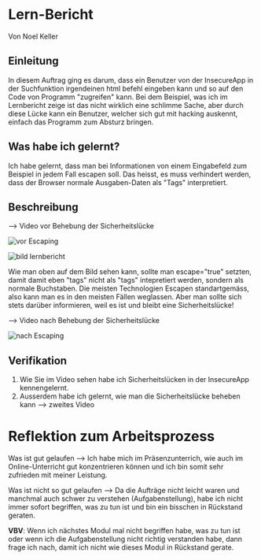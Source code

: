 # Lern-Bericht
Von Noel Keller

## Einleitung

In diesem Auftrag ging es darum, dass ein Benutzer von der InsecureApp in der Suchfunktion irgendeinen html befehl eingeben kann und so auf den Code von Programm "zugreifen" kann. Bei dem Beispiel, was ich im Lernbericht zeige ist das nicht wirklich eine schlimme Sache, aber durch diese Lücke kann ein Benutzer, welcher sich gut mit hacking auskennt, einfach das Programm zum Absturz bringen. 

## Was habe ich gelernt?

Ich habe gelernt, dass man bei Informationen von einem Eingabefeld zum Beispiel in jedem Fall escapen soll. Das heisst, es muss verhindert werden, dass der Browser normale Ausgaben-Daten als "Tags" interpretiert. 

## Beschreibung

--> Video vor Behebung der Sicherheitslücke

![vor Escaping](https://user-images.githubusercontent.com/74292626/206466917-478c3f75-4776-41fe-ab9f-7f147303eeb0.gif)


![bild lernbericht](https://user-images.githubusercontent.com/74292626/206473622-6956e2c4-7bf2-42b7-9207-b53a30111fd0.png)

Wie man oben auf dem Bild sehen kann, sollte man escape="true" setzten, damit damit eben "tags" nicht als "tags" intepretiert werden, sondern als normale Buchstaben. Die meisten Technologien Escapen standartgemäss, also kann man es in den meisten Fällen weglassen. Aber man sollte sich stets darüber informieren, weil es ist und bleibt eine Sicherheitslücke!

--> Video nach Behebung der Sicherheitslücke

![nach Escaping](https://user-images.githubusercontent.com/74292626/206475645-a259659a-cce9-434b-becd-3a61d89702a0.gif)

## Verifikation

1. Wie Sie im Video sehen habe ich Sicherheitslücken in der InsecureApp kennengelernt.
2. Ausserdem habe ich gelernt, wie man die Sicherheitslücke beheben kann --> zweites Video

# Reflektion zum Arbeitsprozess

Was ist gut gelaufen --> Ich habe mich im Präsenzunterrich, wie auch im Online-Unterricht gut konzentrieren können und ich bin somit sehr zufrieden mit meiner Leistung.

Was ist nicht so gut gelaufen --> Da die Aufträge nicht leicht waren und manchmal auch schwer zu verstehen (Aufgabenstellung), habe ich nicht immer sofort begriffen, was zu tun ist und bin ein bisschen in Rückstand geraten.

**VBV**: Wenn ich nächstes Modul mal nicht begriffen habe, was zu tun ist oder wenn ich die Aufgabenstellung nicht richtig verstanden habe, dann frage ich nach, damit ich nicht wie dieses Modul in Rückstand gerate.
